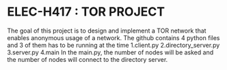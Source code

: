 # ELEC-H417 : TOR PROJECT

The goal of this project is to design and implement a TOR network that enables
anonymous usage of a network.
The github contains 4 python files and 3 of them has to be running at the time
1.client.py
2.directory_server.py
3.server.py
4.main
In the main.py, the number of nodes will be asked and the number of nodes will connect to the directory server.
